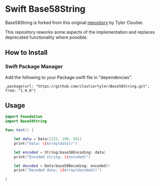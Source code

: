 # Swift Base58String

Base58String is forked from this original [repository](https://github.com/cloutiertyler/Base58String) by Tyler Cloutier.

This repository reworks some aspects of the implementation and replaces deprecated functionality where possible.

## How to Install

### Swift Package Manager

Add the following to your Package.swift file in "dependencies".

```
.package(url: "https://github.com/cloutiertyler/Base58String.git", from: "1.0.0")
```

## Usage

```Swift
import Foundation
import Base58String

func test() {

    let data = Data([222, 100, 50])
    print("Data: \(Array(data))")

    let encoded = String(base58Encoding: data)
    print("Encoded string: \(encoded)")

    let decoded = Data(base58Decoding: encoded)!
    print("Decoded data: \(Array(decoded))")

}
```
